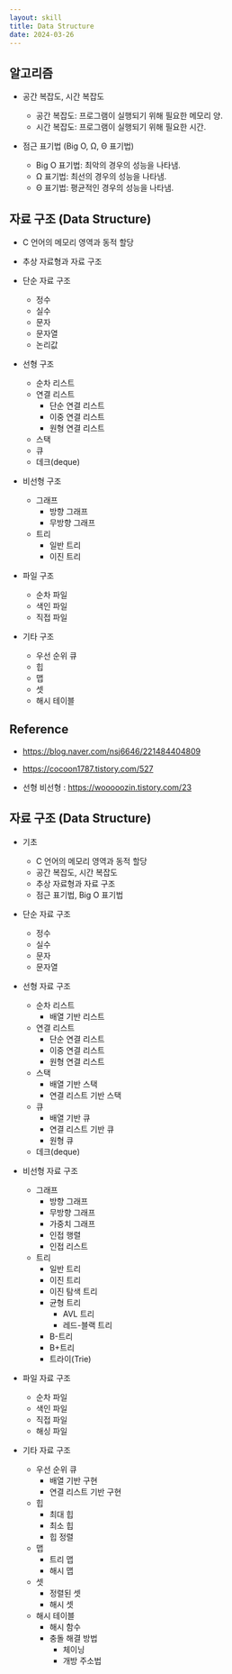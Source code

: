 ```yaml
---
layout: skill
title: Data Structure
date: 2024-03-26
---
```






## 알고리즘

- 공간 복잡도, 시간 복잡도
    - 공간 복잡도: 프로그램이 실행되기 위해 필요한 메모리 양.
    - 시간 복잡도: 프로그램이 실행되기 위해 필요한 시간.

- 점근 표기법 (Big O, Ω, Θ 표기법)
    - Big O 표기법: 최악의 경우의 성능을 나타냄.
    - Ω 표기법: 최선의 경우의 성능을 나타냄.
    - Θ 표기법: 평균적인 경우의 성능을 나타냄.






## 자료 구조 (Data Structure)

- C 언어의 메모리 영역과 동적 할당

- 추상 자료형과 자료 구조

- 단순 자료 구조
    - 정수
    - 실수
    - 문자
    - 문자열
    - 논리값

- 선형 구조
    - 순차 리스트
    - 연결 리스트
        - 단순 연결 리스트
        - 이중 연결 리스트
        - 원형 연결 리스트
    - 스택
    - 큐
    - 데크(deque)

- 비선형 구조
    - 그래프
        - 방향 그래프
        - 무방향 그래프
    - 트리
        - 일반 트리
        - 이진 트리

- 파일 구조
    - 순차 파일
    - 색인 파일
    - 직접 파일

- 기타 구조
    - 우선 순위 큐
    - 힙
    - 맵
    - 셋
    - 해시 테이블





## Reference

- <https://blog.naver.com/nsj6646/221484404809>

- <https://cocoon1787.tistory.com/527>

- 선형 비선형 : <https://wooooozin.tistory.com/23>


















## 자료 구조 (Data Structure)

- 기초
    - C 언어의 메모리 영역과 동적 할당
    - 공간 복잡도, 시간 복잡도
    - 추상 자료형과 자료 구조
    - 점근 표기법, Big O 표기법

- 단순 자료 구조
    - 정수
    - 실수
    - 문자
    - 문자열

- 선형 자료 구조
    - 순차 리스트
        - 배열 기반 리스트
    - 연결 리스트
        - 단순 연결 리스트
        - 이중 연결 리스트
        - 원형 연결 리스트
    - 스택
        - 배열 기반 스택
        - 연결 리스트 기반 스택
    - 큐
        - 배열 기반 큐
        - 연결 리스트 기반 큐
        - 원형 큐
    - 데크(deque)

- 비선형 자료 구조
    - 그래프
        - 방향 그래프
        - 무방향 그래프
        - 가중치 그래프
        - 인접 행렬
        - 인접 리스트
    - 트리
        - 일반 트리
        - 이진 트리
        - 이진 탐색 트리
        - 균형 트리
            - AVL 트리
            - 레드-블랙 트리
        - B-트리
        - B+트리
        - 트라이(Trie)

- 파일 자료 구조
    - 순차 파일
    - 색인 파일
    - 직접 파일
    - 해싱 파일

- 기타 자료 구조
    - 우선 순위 큐
        - 배열 기반 구현
        - 연결 리스트 기반 구현
    - 힙
        - 최대 힙
        - 최소 힙
        - 힙 정렬
    - 맵
        - 트리 맵
        - 해시 맵
    - 셋
        - 정렬된 셋
        - 해시 셋
    - 해시 테이블
        - 해시 함수
        - 충돌 해결 방법
            - 체이닝
            - 개방 주소법
